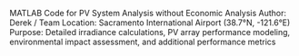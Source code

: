 MATLAB Code for PV System Analysis without Economic Analysis
Author: Derek / Team
Location: Sacramento International Airport (38.7°N, -121.6°E)
Purpose: Detailed irradiance calculations, PV array performance modeling, environmental impact assessment, and additional performance metrics
